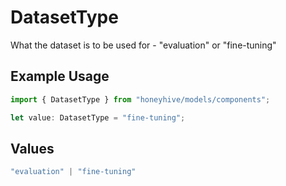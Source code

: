 # DatasetType

What the dataset is to be used for - "evaluation" or "fine-tuning"

## Example Usage

```typescript
import { DatasetType } from "honeyhive/models/components";

let value: DatasetType = "fine-tuning";
```

## Values

```typescript
"evaluation" | "fine-tuning"
```